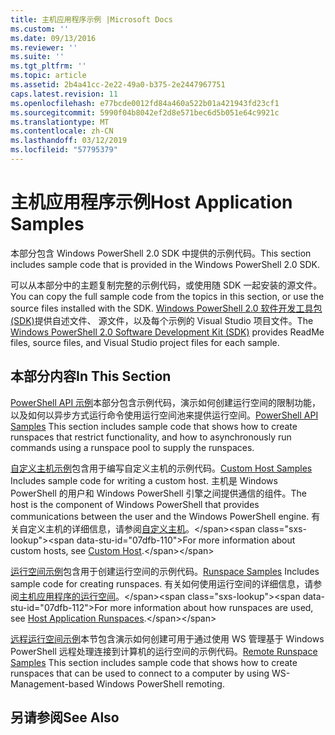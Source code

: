 ```yaml
---
title: 主机应用程序示例 |Microsoft Docs
ms.custom: ''
ms.date: 09/13/2016
ms.reviewer: ''
ms.suite: ''
ms.tgt_pltfrm: ''
ms.topic: article
ms.assetid: 2b4a41cc-2e22-49a0-b375-2e2447967751
caps.latest.revision: 11
ms.openlocfilehash: e77bcde0012fd84a460a522b01a421943fd23cf1
ms.sourcegitcommit: 5990f04b8042ef2d8e571bec6d5b051e64c9921c
ms.translationtype: MT
ms.contentlocale: zh-CN
ms.lasthandoff: 03/12/2019
ms.locfileid: "57795379"
---
```

# <a name="host-application-samples"></a><span data-ttu-id="07dfb-102">主机应用程序示例</span><span class="sxs-lookup"><span data-stu-id="07dfb-102">Host Application Samples</span></span>

<span data-ttu-id="07dfb-103">本部分包含 Windows PowerShell 2.0 SDK 中提供的示例代码。</span><span class="sxs-lookup"><span data-stu-id="07dfb-103">This section includes sample code that is provided in the Windows PowerShell 2.0 SDK.</span></span>

 <span data-ttu-id="07dfb-104">可以从本部分中的主题复制完整的示例代码，或使用随 SDK 一起安装的源文件。</span><span class="sxs-lookup"><span data-stu-id="07dfb-104">You can copy the full sample code from the topics in this section, or use the source files installed with the SDK.</span></span> <span data-ttu-id="07dfb-105">[Windows PowerShell 2.0 软件开发工具包 (SDK)](https://www.microsoft.com/en-us/download/details.aspx?id=2560)提供自述文件、 源文件，以及每个示例的 Visual Studio 项目文件。</span><span class="sxs-lookup"><span data-stu-id="07dfb-105">The [Windows PowerShell 2.0 Software Development Kit (SDK)](https://www.microsoft.com/en-us/download/details.aspx?id=2560) provides ReadMe files, source files, and Visual Studio project files for each sample.</span></span>

## <a name="in-this-section"></a><span data-ttu-id="07dfb-106">本部分内容</span><span class="sxs-lookup"><span data-stu-id="07dfb-106">In This Section</span></span>

 <span data-ttu-id="07dfb-107">[PowerShell API 示例](./windows-powershell-api-samples.md)本部分包含示例代码，演示如何创建运行空间的限制功能，以及如何以异步方式运行命令使用运行空间池来提供运行空间。</span><span class="sxs-lookup"><span data-stu-id="07dfb-107">[PowerShell API Samples](./windows-powershell-api-samples.md) This section includes sample code that shows how to create runspaces that restrict functionality, and how to asynchronously run commands using a runspace pool to supply the runspaces.</span></span>

 <span data-ttu-id="07dfb-108">[自定义主机示例](./custom-host-samples.md)包含用于编写自定义主机的示例代码。</span><span class="sxs-lookup"><span data-stu-id="07dfb-108">[Custom Host Samples](./custom-host-samples.md) Includes sample code for writing a custom host.</span></span> <span data-ttu-id="07dfb-109">主机是 Windows PowerShell 的用户和 Windows PowerShell 引擎之间提供通信的组件。</span><span class="sxs-lookup"><span data-stu-id="07dfb-109">The host is the component of Windows PowerShell that provides communications between the user and the Windows PowerShell engine.</span></span> <span data-ttu-id="07dfb-110">有关自定义主机的详细信息，请参阅[自定义主机](https://msdn.microsoft.com/en-us/library/ee706563(v=vs.85).aspx)。</span><span class="sxs-lookup"><span data-stu-id="07dfb-110">For more information about custom hosts, see [Custom Host](https://msdn.microsoft.com/en-us/library/ee706563(v=vs.85).aspx).</span></span>

 <span data-ttu-id="07dfb-111">[运行空间示例](./runspace-samples.md)包含用于创建运行空间的示例代码。</span><span class="sxs-lookup"><span data-stu-id="07dfb-111">[Runspace Samples](./runspace-samples.md) Includes sample code for creating runspaces.</span></span> <span data-ttu-id="07dfb-112">有关如何使用运行空间的详细信息，请参阅[主机应用程序的运行空间](https://msdn.microsoft.com/en-us/library/ee706563(v=vs.85).aspx)。</span><span class="sxs-lookup"><span data-stu-id="07dfb-112">For more information about how runspaces are used, see [Host Application Runspaces](https://msdn.microsoft.com/en-us/library/ee706563(v=vs.85).aspx).</span></span>

 <span data-ttu-id="07dfb-113">[远程运行空间示例](./remote-runspace-samples.md)本节包含演示如何创建可用于通过使用 WS 管理基于 Windows PowerShell 远程处理连接到计算机的运行空间的示例代码。</span><span class="sxs-lookup"><span data-stu-id="07dfb-113">[Remote Runspace Samples](./remote-runspace-samples.md) This section includes sample code that shows how to create runspaces that can be used to connect to a computer by using WS-Management-based Windows PowerShell remoting.</span></span>

## <a name="see-also"></a><span data-ttu-id="07dfb-114">另请参阅</span><span class="sxs-lookup"><span data-stu-id="07dfb-114">See Also</span></span>
